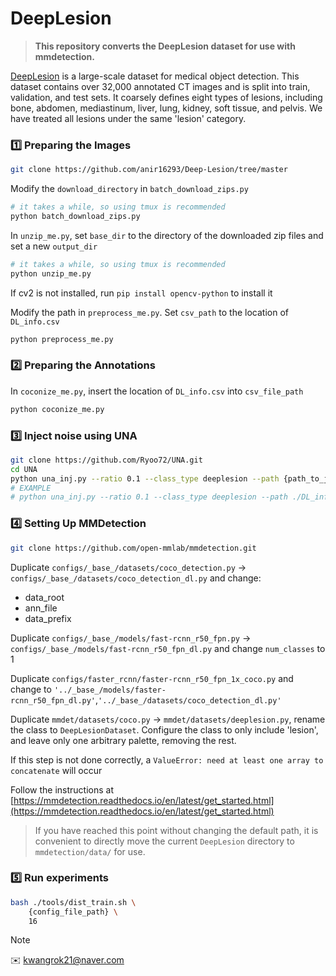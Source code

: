 # DeepLesion

> **This repository converts the DeepLesion dataset for use with mmdetection.**

 [DeepLesion](https://nihcc.app.box.com/v/DeepLesion) is a large-scale dataset for medical object detection. This dataset contains over 32,000 annotated CT images and is split into train, validation, and test sets. It coarsely defines eight types of lesions, including bone, abdomen, mediastinum, liver, lung, kidney, soft tissue, and pelvis. We have treated all lesions under the same 'lesion' category.


### 1️⃣ Preparing the Images

~~~bash
git clone https://github.com/anir16293/Deep-Lesion/tree/master
~~~

Modify the `download_directory` in `batch_download_zips.py`

~~~bash
# it takes a while, so using tmux is recommended
python batch_download_zips.py 
~~~

In `unzip_me.py`, set `base_dir` to the directory of the downloaded zip files and set a new `output_dir`

~~~bash
# it takes a while, so using tmux is recommended
python unzip_me.py
~~~

If cv2 is not installed, run `pip install opencv-python` to install it

Modify the path in `preprocess_me.py`. Set `csv_path` to the location of `DL_info.csv`

~~~bash
python preprocess_me.py
~~~

### 2️⃣ Preparing the Annotations

In `coconize_me.py`, insert the location of `DL_info.csv` into `csv_file_path`

~~~bash
python coconize_me.py
~~~

### 3️⃣ Inject noise using UNA

~~~bash
git clone https://github.com/Ryoo72/UNA.git
cd UNA
python una_inj.py --ratio 0.1 --class_type deeplesion --path {path_to_json} --target {target_path}
# EXAMPLE
# python una_inj.py --ratio 0.1 --class_type deeplesion --path ./DL_info.csv --target ./annotations
~~~

### 4️⃣ Setting Up MMDetection

~~~bash
git clone https://github.com/open-mmlab/mmdetection.git
~~~

Duplicate `configs/_base_/datasets/coco_detection.py` → `configs/_base_/datasets/coco_detection_dl.py` and change:
- data_root
- ann_file
- data_prefix

Duplicate `configs/_base_/models/fast-rcnn_r50_fpn.py` → `configs/_base_/models/fast-rcnn_r50_fpn_dl.py` and change `num_classes` to 1

Duplicate `configs/faster_rcnn/faster-rcnn_r50_fpn_1x_coco.py` and change to `'../_base_/models/faster-rcnn_r50_fpn_dl.py'`,`'../_base_/datasets/coco_detection_dl.py'`

Duplicate `mmdet/datasets/coco.py` → `mmdet/datasets/deeplesion.py`, rename the class to `DeepLesionDataset`.
Configure the class to only include 'lesion', and leave only one arbitrary palette, removing the rest.

If this step is not done correctly, a `ValueError: need at least one array to concatenate` will occur

Follow the instructions at [https://mmdetection.readthedocs.io/en/latest/get_started.html](https://mmdetection.readthedocs.io/en/latest/get_started.html)

> If you have reached this point without changing the default path, it is convenient to directly move the current `DeepLesion` directory to `mmdetection/data/` for use.

### 5️⃣ Run experiments

```bash
bash ./tools/dist_train.sh \
    {config_file_path} \
    16
```

> [!NOTE]  
> ✉️ kwangrok21@naver.com
